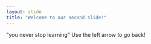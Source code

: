 ```yaml
---
layout: slide
title: "Welcome to our second slide!"
---
```

"you never stop learning"
Use the left arrow to go back!
